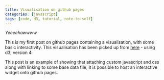 ```yaml
---
title: Visualisation on github pages
categories: [javascript]
tags: [code, d3, tutorial, note-to-self]
---
```


<link rel="stylesheet" type="text/css" href="{{ site.baseurl }}/assets/css/custom.css">

_Yeeeehawwww_

This is my first post on github pages containing a visualisation, with some basic interactivity. This visualisation has been picked up from [here](https://bl.ocks.org/d3noob/bdf28027e0ce70bd132edc64f1dd7ea4) - using d3, version 4.

This post is an example of showing that attaching custom javascript and css along with linking to some base data file, it is possible to host an interactive widget onto github pages.

<div class="svg_container"></div>
<script type="text/javascript" src="https://cdnjs.cloudflare.com/ajax/libs/d3-tip/0.9.1/d3-tip.js"></script>
<script type="text/javascript" src="{{ site.baseurl }}/assets/js/custom.js"></script>